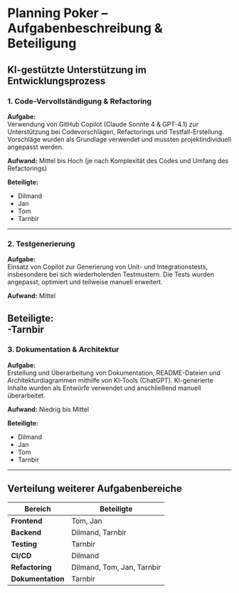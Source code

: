 # Planning Poker – Aufgabenbeschreibung & Beteiligung

## KI-gestützte Unterstützung im Entwicklungsprozess

### 1. Code-Vervollständigung & Refactoring
**Aufgabe:**  
Verwendung von GitHub Copilot (Claude Sonnte 4 & GPT-4.1) zur Unterstützung bei Codevorschlägen, Refactorings und Testfall-Erstellung. Vorschläge wurden als Grundlage verwendet und mussten projektindividuell angepasst werden.

**Aufwand:** Mittel bis Hoch (je nach Komplexität des Codes und Umfang des Refactorings)

**Beteiligte:**  
- Dilmand 
- Jan  
- Tom  
- Tarnbir

---

### 2. Testgenerierung
**Aufgabe:**  
Einsatz von Copilot zur Generierung von Unit- und Integrationstests, insbesondere bei sich wiederholenden Testmustern. Die Tests wurden angepasst, optimiert und teilweise manuell erweitert.

**Aufwand:** Mittel

**Beteiligte:**  
-Tarnbir
---

### 3. Dokumentation & Architektur
**Aufgabe:**  
Erstellung und Überarbeitung von Dokumentation, README-Dateien und Architekturdiagrammen mithilfe von KI-Tools (ChatGPT). KI-generierte Inhalte wurden als Entwürfe verwendet und anschließend manuell überarbeitet.

**Aufwand:** Niedrig bis Mittel

**Beteiligte:**  
- Dilmand
- Jan
- Tom
- Tarnbir

---

## Verteilung weiterer Aufgabenbereiche

| Bereich          | Beteiligte                   |
|------------------|------------------------------|
| **Frontend**     | Tom, Jan          |
| **Backend**      | Dilmand, Tarnbir           |
| **Testing**      | Tarnbir                 |
| **CI/CD**        | Dilmand                  |
| **Refactoring**  | Dilmand, Tom, Jan, Tarnbir  |
| **Dokumentation**| Tarnbir         |
